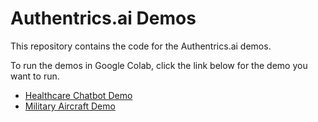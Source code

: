 # Authentrics.ai Demos

This repository contains the code for the Authentrics.ai demos.

To run the demos in Google Colab, click the link below for the demo you want to run.

- [Healthcare Chatbot Demo](https://colab.research.google.com/github/Authentrics-ai/demos/blob/main/MedicalChatbot/HealthcareChatbotDemo.ipynb)
- [Military Aircraft Demo](https://colab.research.google.com/github/Authentrics-ai/demos/blob/main/MilitaryAircraft/MilitaryAircraftDemo.ipynb)
